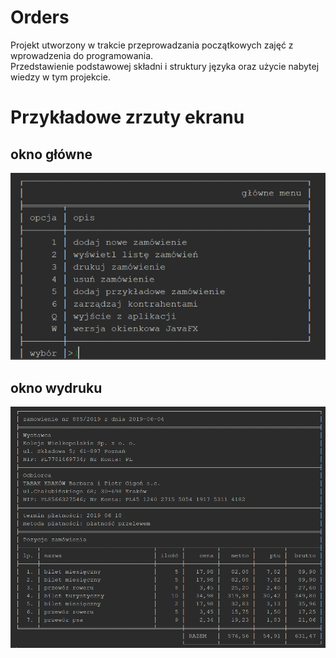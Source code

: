 # Orders


Projekt utworzony w trakcie przeprowadzania początkowych zajęć z wprowadzenia do programowania.\
Przedstawienie podstawowej składni i struktury języka oraz użycie nabytej wiedzy w tym projekcie.  



# Przykładowe zrzuty ekranu

## okno główne
![mainwindow](images/main-window.png)

## okno wydruku
![printorder](images/print-order.png)

